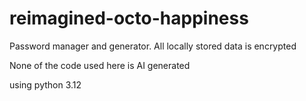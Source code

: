 # reimagined-octo-happiness
Password manager and generator. All locally stored data is encrypted 

None of the code used here is AI generated 

using python 3.12
